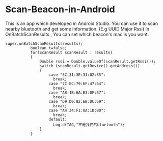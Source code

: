 # Scan-Beacon-in-Android
  This is an app which developed in Android Studio.
  You can use it to scan nearby bluetooth and get some information.
  (E.g UUID Major Rssi)
 In OnBatchScanResults , You can set which beacon's mac is you want.
 ```bluetooth_scan=
 super.onBatchScanResults(results);
            boolean t=false;
            for(ScanResult scanResult : results)
            {
                Double rssi = Double.valueOf(scanResult.getRssi());
                switch (scanResult.getDevice().getAddress())
                {
                    case "5C:31:3E:31:02:85":
                      break;
                    case "7C:EC:79:6F:47:64":
                      break;
                    case "A8:1B:6A:B3:0F:67":
                      break;
                    case "D9:D0:82:EB:DC:69":
                      break;
                    case "A4:34:F1:8A:1D:B0":
                      break;
                    default:
                      Log.d(TAG,"不是我們的bluetooth");
                }
            }
            
 ```
